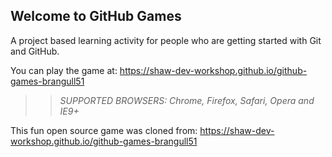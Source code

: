 ## Welcome to GitHub Games

A project based learning activity for people who are getting started with Git and GitHub.

You can play the game at: https://shaw-dev-workshop.github.io/github-games-brangull51

>> _*SUPPORTED BROWSERS*: Chrome, Firefox, Safari, Opera and IE9+_

This fun open source game was cloned from: https://shaw-dev-workshop.github.io/github-games-brangull51
